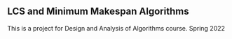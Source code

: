 ## LCS and Minimum Makespan Algorithms
This is a project for Design and Analysis of Algorithms course. 
Spring 2022

